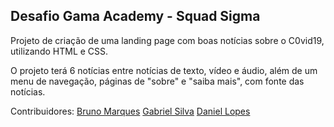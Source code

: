 ## Desafio Gama Academy - Squad Sigma
Projeto de criação de uma landing page com boas notícias sobre o C0vid19, utilizando HTML e CSS.

O projeto terá 6 notícias entre notícias de texto, vídeo e áudio, além de um menu de navegação, páginas de "sobre" e "saiba mais", com fonte das notícias.

Contribuidores:
[Bruno Marques](https://github.com/brvnv)
[Gabriel Silva](https://github.com/gabriel-oxx)
[Daniel Lopes](https://github.com/DFLops)
